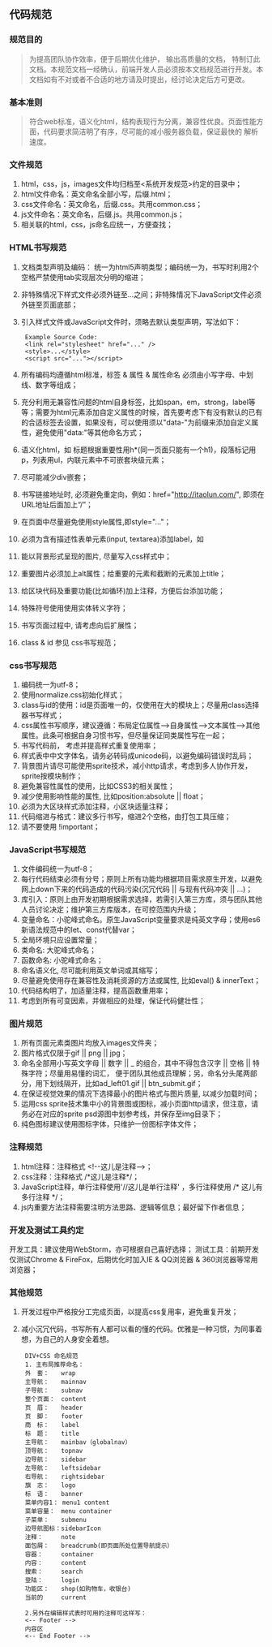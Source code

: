 ## 代码规范


### 规范目的
> 为提高团队协作效率，便于后期优化维护， 输出高质量的文档， 特制订此文档。本规范文档一经确认，前端开发人员必须按本文档规范进行开发。本文档如有不对或者不合适的地方请及时提出，经讨论决定后方可更改。

### 基本准则
> 符合web标准，语义化html，结构表现行为分离，兼容性优良。页面性能方面，代码要求简洁明了有序，尽可能的减小服务器负载，保证最快的 解析速度。

### 文件规范
1. html，css，js，images文件均归档至<系统开发规范>约定的目录中；
2. html文件命名：英文命名全部小写，后缀.html；
3. css文件命名：英文命名，后缀.css。共用common.css；
4. js文件命名：英文命名，后缀.js。共用common.js；
5. 相关联的html，css，js命名应统一，方便查找；

### HTML书写规范
1. 文档类型声明及编码： 统一为html5声明类型<!DOCTYPE html>；编码统一为<meta charset="utf-8" />，书写时利用2个空格严禁使用tab实现层次分明的缩进；
2. 非特殊情况下样式文件必须外链至<head>...</head>之间；非特殊情况下JavaScript文件必须外链至页面底部；
3. 引入样式文件或JavaScript文件时，须略去默认类型声明，写法如下：

		Example Source Code:
		<link rel="stylesheet" href="..." />
		<style>...</style>
		<script src="..."></script>
4. 所有编码均遵循html标准，标签 & 属性 & 属性命名 必须由小写字母、中划线、数字等组成；
5. 充分利用无兼容性问题的html自身标签，比如span，em，strong，label等等；需要为html元素添加自定义属性的时候，首先要考虑下有没有默认的已有的合适标签去设置，如果没有，可以使用须以"data-"为前缀来添加自定义属性，避免使用"data:"等其他命名方式；
6. 语义化html，如 标题根据重要性用h*(同一页面只能有一个h1)，段落标记用p，列表用ul，内联元素中不可嵌套块级元素；
7. 尽可能减少div嵌套；
8. 书写链接地址时, 必须避免重定向，例如：href="http://itaolun.com/", 即须在URL地址后面加上“/”；
9. 在页面中尽量避免使用style属性,即style="…"；
10. 必须为含有描述性表单元素(input, textarea)添加label，如
11. 能以背景形式呈现的图片, 尽量写入css样式中；
12. 重要图片必须加上alt属性；给重要的元素和截断的元素加上title；
13. 给区块代码及重要功能(比如循环)加上注释，方便后台添加功能；
15. 特殊符号使用使用实体转义字符；
16. 书写页面过程中, 请考虑向后扩展性；
17. class & id 参见 css书写规范；

### css书写规范
1. 编码统一为utf-8；
2. 使用normalize.css初始化样式；
3. class与id的使用：id是页面唯一的，仅使用在大的模块上；尽量用class选择器书写样式；
4. css属性书写顺序，建议遵循：布局定位属性-->自身属性-->文本属性-->其他属性。此条可根据自身习惯书写，但尽量保证同类属性写在一起；
5. 书写代码前， 考虑并提高样式重复使用率；
6. 样式表中中文字体名，请务必转码成unicode码，以避免编码错误时乱码；
7. 背景图片请尽可能使用sprite技术，减小http请求，考虑到多人协作开发，sprite按模块制作；
8. 避免兼容性属性的使用，比如CSS3的相关属性；
9. 减少使用影响性能的属性, 比如position:absolute || float；
10. 必须为大区块样式添加注释，小区块适量注释；
11. 代码缩进与格式：建议多行书写，缩进2个空格，由打包工具压缩；
12. 请不要使用 !important；

### JavaScript书写规范
1. 文件编码统一为utf-8；
2. 每行代码结束必须有分号；原则上所有功能均根据项目需求原生开发，以避免网上down下来的代码造成的代码污染(沉冗代码 || 与现有代码冲突 || ...)；
3. 库引入：原则上由开发初期根据需求选择，若需引入第三方库，须与团队其他人员讨论决定；维护第三方库版本，在可控范围内升级；
4. 变量命名：小驼峰式命名。原生JavaScript变量要求是纯英文字母；使用es6新语法规范中的let、const代替var；
5. 全局环境只应设置常量；
6. 类命名: 大驼峰式命名；
7. 函数命名: 小驼峰式命名；
8. 命名语义化, 尽可能利用英文单词或其缩写；
9. 尽量避免使用存在兼容性及消耗资源的方法或属性, 比如eval() & innerText；
10. 代码结构明了，加适量注释，提高函数重用率；
11. 考虑到所有可变因素，并做相应的处理，保证代码健壮性；

### 图片规范
1. 所有页面元素类图片均放入images文件夹；
2. 图片格式仅限于gif || png || jpg；
3. 命名全部用小写英文字母 || 数字 || _ 的组合，其中不得包含汉字 || 空格 || 特殊字符；尽量用易懂的词汇， 便于团队其他成员理解；另，命名分头尾两部分，用下划线隔开，比如ad_left01.gif || btn_submit.gif；
4. 在保证视觉效果的情况下选择最小的图片格式与图片质量, 以减少加载时间；
5. 运用css sprite技术集中小的背景图或图标，减小页面http请求，但注意，请务必在对应的sprite psd源图中划参考线，并保存至img目录下；
6. 纯色图标建议使用图标字体，只维护一份图标字体文件；

### 注释规范
1. html注释：注释格式 <!--这儿是注释--\>；
2. css注释：注释格式 /*这儿是注释\*/；
3. JavaScript注释，单行注释使用'//这儿是单行注释' ，多行注释使用 /* 这儿有多行注释 */；
4. js内重要方法注释需要注明方法思路、逻辑等信息；最好留下作者信息；

### 开发及测试工具约定
开发工具：建议使用WebStorm，亦可根据自己喜好选择；
测试工具：前期开发仅测试Chrome & FireFox，后期优化时加入IE & QQ浏览器 & 360浏览器等常用浏览器；

### 其他规范
1. 开发过程中严格按分工完成页面，以提高css复用率，避免重复开发；
2. 减小沉冗代码，书写所有人都可以看的懂的代码。优雅是一种习惯，为同事着想，为自己的人身安全着想。

		DIV+CSS 命名规范
		1. 主布局推荐命名：
		外　套：　　wrap 
		主导航：　　mainnav 
		子导航：　　subnav 
		整个页面：　content 
		页　眉：　　header 
		页　脚：　　footer 
		商　标：　　label 
		标　题：　　title 
		主导航：　　mainbav（globalnav） 
		顶导航：　　topnav 
		边导航：　　sidebar 
		左导航：　　leftsidebar 
		右导航：　　rightsidebar 
		旗　志：　　logo 
		标　语：　　banner 
		菜单内容1： menu1 content 
		菜单容量：　menu container 
		子菜单：　　submenu 
		边导航图标：sidebarIcon 
		注释：　　　note 
		面包屑：　　breadcrumb(即页面所处位置导航提示） 
		容器：　　　container 
		内容：　　　content 
		搜索：　　　search 
		登陆：　　　login 
		功能区：　　shop(如购物车，收银台) 
		当前的　　　current 

		2.另外在编辑样式表时可用的注释可这样写： 
		<-- Footer --> 
		内容区 
		<-- End Footer --> 
